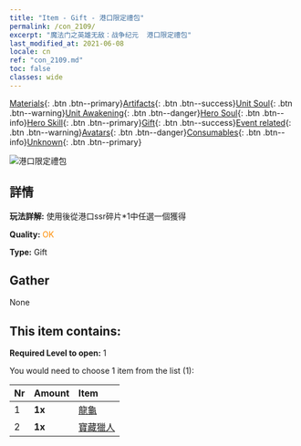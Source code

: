 ```yaml
---
title: "Item - Gift - 港口限定禮包"
permalink: /con_2109/
excerpt: "魔法门之英雄无敌：战争纪元  港口限定禮包"
last_modified_at: 2021-06-08
locale: cn
ref: "con_2109.md"
toc: false
classes: wide
---
```

 [Materials](/ItemsCN/){: .btn .btn--primary}[Artifacts](/ItemsCN/Artifacts/){: .btn .btn--success}[Unit Soul](/ItemsCN/UnitSoul/){: .btn .btn--warning}[Unit Awakening](/ItemsCN/UnitAwakening/){: .btn .btn--danger}[Hero Soul](/ItemsCN/HeroSoul/){: .btn .btn--info}[Hero Skill](/ItemsCN/HeroSkill/){: .btn .btn--primary}[Gift](/ItemsCN/Gift/){: .btn .btn--success}[Event related](/ItemsCN/Events/){: .btn .btn--warning}[Avatars](/ItemsCN/Avatars/){: .btn .btn--danger}[Consumables](/ItemsCN/Consumables/){: .btn .btn--info}[Unknown](/ItemsCN/Unknown/){: .btn .btn--primary}

 ![港口限定禮包](/images/t/i_994010.png)

## 詳情
 **玩法詳解:** 使用後從港口ssr碎片*1中任選一個獲得

 **Quality:** <span style="color: #FF8C00">OK</span>

 **Type:** Gift

## Gather

  None

## This item contains:

 **Required Level to open:** 1

 You would need to choose 1 item from the list (1):

  | Nr | Amount |     Item    |
  |:---|:-------|:------------|
  | 1 |  **1x** | [龍龜](/cn/Items/unt_278/) |  | 
  | 2 |  **1x** | [寶藏獵人](/cn/Items/unt_274/) |  | 
